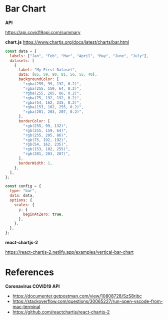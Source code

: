 # Bar Chart

**API**

https://api.covid19api.com/summary

**chart.js**
https://www.chartjs.org/docs/latest/charts/bar.html

```js
const data = {
  labels: ["Jan", "Feb", "Mar", "April", "May", "June", "July"],
  datasets: [
    {
      label: "My First Dataset",
      data: [65, 59, 80, 81, 56, 55, 40],
      backgroundColor: [
        "rgba(255, 99, 132, 0.2)",
        "rgba(255, 159, 64, 0.2)",
        "rgba(255, 205, 86, 0.2)",
        "rgba(75, 192, 192, 0.2)",
        "rgba(54, 162, 235, 0.2)",
        "rgba(153, 102, 255, 0.2)",
        "rgba(201, 203, 207, 0.2)",
      ],
      borderColor: [
        "rgb(255, 99, 132)",
        "rgb(255, 159, 64)",
        "rgb(255, 205, 86)",
        "rgb(75, 192, 192)",
        "rgb(54, 162, 235)",
        "rgb(153, 102, 255)",
        "rgb(201, 203, 207)",
      ],
      borderWidth: 1,
    },
  ],
};
```

```js
const config = {
  type: "bar",
  data: data,
  options: {
    scales: {
      y: {
        beginAtZero: true,
      },
    },
  },
};
```

**react-chartjs-2**

https://react-chartjs-2.netlify.app/examples/vertical-bar-chart

# References

**Coronavirus COVID19 API**

- https://documenter.getpostman.com/view/10808728/SzS8rjbc
- https://stackoverflow.com/questions/30065227/run-open-vscode-from-mac-terminal
- https://github.com/reactchartjs/react-chartjs-2
